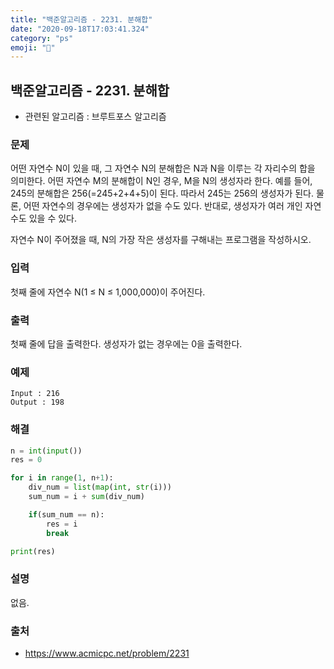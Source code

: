 ```yaml
---
title: "백준알고리즘 - 2231. 분해합"
date: "2020-09-18T17:03:41.324"
category: "ps"
emoji: "🌄"
---
```


## 백준알고리즘 - 2231. 분해합

- 관련된 알고리즘 : 브루트포스 알고리즘

### 문제

어떤 자연수 N이 있을 때, 그 자연수 N의 분해합은 N과 N을 이루는 각 자리수의 합을 의미한다. 어떤 자연수 M의 분해합이 N인 경우, M을 N의 생성자라 한다. 예를 들어, 245의 분해합은 256(=245+2+4+5)이 된다. 따라서 245는 256의 생성자가 된다. 물론, 어떤 자연수의 경우에는 생성자가 없을 수도 있다. 반대로, 생성자가 여러 개인 자연수도 있을 수 있다.

자연수 N이 주어졌을 때, N의 가장 작은 생성자를 구해내는 프로그램을 작성하시오.

### 입력

첫째 줄에 자연수 N(1 ≤ N ≤ 1,000,000)이 주어진다.

### 출력

첫째 줄에 답을 출력한다. 생성자가 없는 경우에는 0을 출력한다.

### 예제

```
Input : 216
Output : 198
```

### 해결

```python
n = int(input())
res = 0

for i in range(1, n+1):
    div_num = list(map(int, str(i)))
    sum_num = i + sum(div_num)

    if(sum_num == n):
        res = i
        break

print(res)
```

### 설명

없음.

### 출처

- https://www.acmicpc.net/problem/2231

